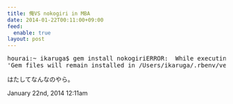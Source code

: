 ```yaml
---
title: 俺VS nokogiri in MBA
date: 2014-01-22T00:11:00+09:00
feed:
  enable: true
layout: post
---
```

<pre class="prettyprint linenums:1">hourai:~ ikaruga$ gem install nokogiriERROR:  While executing gem ... (Errno::EACCES)    Permission denied - /Users/ikaruga/.rbenv/versions/2.0.0-p195/lib/ruby/gems/2.0.0/gems/nokogiri-1.6.1/.autotesthourai:~ ikaruga$ sudo gem install nokogiriPassword:Building native extensions.  This could take a while...ERROR:  Error installing nokogiri:    ERROR: Failed to build gem native extension.    /Users/ikaruga/.rbenv/versions/2.0.0-p195/bin/ruby extconf.rbExtracting libxml2-2.8.0.tar.gz into tmp/x86_64-apple-darwin13.0.0/ports/libxml2/2.8.0... OKRunning 'configure' for libxml2 2.8.0... OKRunning 'compile' for libxml2 2.8.0... OKRunning 'install' for libxml2 2.8.0... OKActivating libxml2 2.8.0 (from /Users/ikaruga/.rbenv/versions/2.0.0-p195/lib/ruby/gems/2.0.0/gems/nokogiri-1.6.1/ports/x86_64-apple-darwin13.0.0/libxml2/2.8.0)...Extracting libxslt-1.1.26.tar.gz into tmp/x86_64-apple-darwin13.0.0/ports/libxslt/1.1.26... OKRunning 'configure' for libxslt 1.1.26... OKRunning 'compile' for libxslt 1.1.26... OKRunning 'install' for libxslt 1.1.26... OKActivating libxslt 1.1.26 (from /Users/ikaruga/.rbenv/versions/2.0.0-p195/lib/ruby/gems/2.0.0/gems/nokogiri-1.6.1/ports/x86_64-apple-darwin13.0.0/libxslt/1.1.26)...checking for libxml/parser.h... *** extconf.rb failed ***Could not create Makefile due to some reason, probably lack of necessarylibraries and/or headers.  Check the mkmf.log file for more details.  You mayneed configuration options.Provided configuration options:    --with-opt-dir    --without-opt-dir    --with-opt-include    --without-opt-include=${opt-dir}/include    --with-opt-lib    --without-opt-lib=${opt-dir}/lib    --with-make-prog    --without-make-prog    --srcdir=.    --curdir    --ruby=/Users/ikaruga/.rbenv/versions/2.0.0-p195/bin/ruby    --with-zlib-dir    --without-zlib-dir    --with-zlib-include    --without-zlib-include=${zlib-dir}/include    --with-zlib-lib    --without-zlib-lib=${zlib-dir}/lib    --with-iconv-dir    --without-iconv-dir    --with-iconv-include    --without-iconv-include=${iconv-dir}/include    --with-iconv-lib    --without-iconv-lib=${iconv-dir}/lib    --with-xml2-dir    --without-xml2-dir    --with-xml2-include    --without-xml2-include=${xml2-dir}/include    --with-xml2-lib    --without-xml2-lib=${xml2-dir}/lib    --with-xslt-dir    --without-xslt-dir    --with-xslt-include    --without-xslt-include=${xslt-dir}/include    --with-xslt-lib    --without-xslt-lib=${xslt-dir}/lib    --with-libxslt-config    --without-libxslt-config    --with-pkg-config    --without-pkg-config    --with-libxml-2.0-config    --without-libxml-2.0-config    --with-libiconv-config    --without-libiconv-config/Users/ikaruga/.rbenv/versions/2.0.0-p195/lib/ruby/2.0.0/mkmf.rb:431:in `try_do': The compiler failed to generate an executable file. (RuntimeError)You have to install development tools first.    from /Users/ikaruga/.rbenv/versions/2.0.0-p195/lib/ruby/2.0.0/mkmf.rb:562:in `try_cpp'    from /Users/ikaruga/.rbenv/versions/2.0.0-p195/lib/ruby/2.0.0/mkmf.rb:1086:in `block in find_header'    from /Users/ikaruga/.rbenv/versions/2.0.0-p195/lib/ruby/2.0.0/mkmf.rb:892:in `block in checking_for'    from /Users/ikaruga/.rbenv/versions/2.0.0-p195/lib/ruby/2.0.0/mkmf.rb:337:in `block (2 levels) in postpone'    from /Users/ikaruga/.rbenv/versions/2.0.0-p195/lib/ruby/2.0.0/mkmf.rb:307:in `open'    from /Users/ikaruga/.rbenv/versions/2.0.0-p195/lib/ruby/2.0.0/mkmf.rb:337:in `block in postpone'    from /Users/ikaruga/.rbenv/versions/2.0.0-p195/lib/ruby/2.0.0/mkmf.rb:307:in `open'    from /Users/ikaruga/.rbenv/versions/2.0.0-p195/lib/ruby/2.0.0/mkmf.rb:333:in `postpone'    from /Users/ikaruga/.rbenv/versions/2.0.0-p195/lib/ruby/2.0.0/mkmf.rb:891:in `checking_for'    from /Users/ikaruga/.rbenv/versions/2.0.0-p195/lib/ruby/2.0.0/mkmf.rb:1085:in `find_header'    from extconf.rb:166:in `<main>'Gem files will remain installed in /Users/ikaruga/.rbenv/versions/2.0.0-p195/lib/ruby/gems/2.0.0/gems/nokogiri-1.6.1 for inspection.Results logged to /Users/ikaruga/.rbenv/versions/2.0.0-p195/lib/ruby/gems/2.0.0/gems/nokogiri-1.6.1/ext/nokogiri/gem_make.outhourai:~ ikaruga$ </main></pre>    <p>はたしてなんなのやら。</p>    <div id="footer">      <span id="timestamp"> January 22nd, 2014 12:11am </span>    </div>
